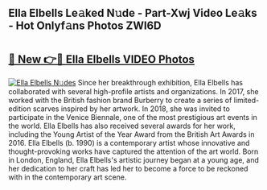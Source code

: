 ## Ella Elbells Le𝚊ked N𝚞de - Part-Xwj Video Le𝚊ks - Hot Onlyf𝚊ns Photos ZWl6D

# <h2><a href="http://ab67265.deff.icu/?id=Ella+Elbells">🔗 New 👉🔴 Ella Elbells VIDEO Photos</a></h2>

[![Ella Elbells N𝚞des](https://i.imgur.com/rIISA9y.gif)](http://ab67265.deff.icu/?id=Ella+Elbells)
Since her breakthrough exhibition, Ella Elbells has collaborated with several high-profile artists and organizations. In 2017, she worked with the British fashion brand Burberry to create a series of limited-edition scarves inspired by her artwork. In 2018, she was invited to participate in the Venice Biennale, one of the most prestigious art events in the world. Ella Elbells has also received several awards for her work, including the Young Artist of the Year Award from the British Art Awards in 2016. Ella Elbells (b. 1990) is a contemporary artist whose innovative and thought-provoking works have captured the attention of the art world. Born in London, England, Ella Elbells's artistic journey began at a young age, and her dedication to her craft has led her to become a force to be reckoned with in the contemporary art scene.
